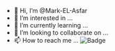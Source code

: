 - 👋 Hi, I’m @Mark-EL-Asfar
- 👀 I’m interested in ...
- 🌱 I’m currently learning ...
- 💞️ I’m looking to collaborate on ...
- 📫 How to reach me ...
![Badge](https://img.shields.io/badge/BadgeName-Color?style=flat&logo=github)

<!---
Mark EL-Asfar/Mark EL-Asfar is a ✨ special ✨ repository because its `README.md` (this file) appears on your GitHub profile.
You can click the Preview link to take a look at your changes.
--->
